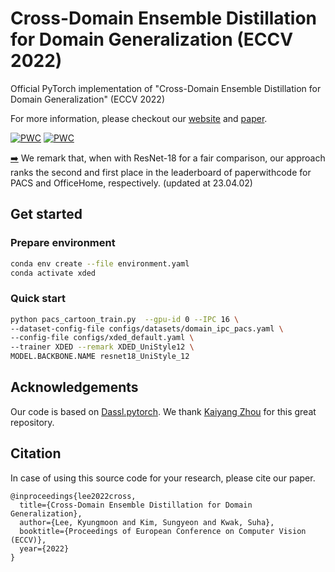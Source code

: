 # Cross-Domain Ensemble Distillation for Domain Generalization (ECCV 2022)

Official PyTorch implementation of "Cross-Domain Ensemble Distillation for Domain Generalization" (ECCV 2022)

For more information, please checkout our [website](https://github.com/leekyungmoon/XDED) and [paper](https://www.ecva.net/papers/eccv_2022/papers_ECCV/papers/136850001.pdf).

<!---
Code will be available as soon as possible.
--->

	
[![PWC](https://img.shields.io/endpoint.svg?url=https://paperswithcode.com/badge/cross-domain-ensemble-distillation-for-domain/domain-generalization-on-pacs-2)](https://paperswithcode.com/sota/domain-generalization-on-pacs-2?p=cross-domain-ensemble-distillation-for-domain)
[![PWC](https://img.shields.io/endpoint.svg?url=https://paperswithcode.com/badge/cross-domain-ensemble-distillation-for-domain/domain-generalization-on-office-home)](https://paperswithcode.com/sota/domain-generalization-on-office-home?p=cross-domain-ensemble-distillation-for-domain)

<a href="url" >:arrow_right:</a> We remark that, when with ResNet-18 for a fair comparison, our approach ranks the second and first place in the leaderboard of paperwithcode for PACS and OfficeHome, respectively. (updated at 23.04.02)

## Get started
### Prepare environment
```bash
conda env create --file environment.yaml
conda activate xded
```
### Quick start
```bash
python pacs_cartoon_train.py  --gpu-id 0 --IPC 16 \
--dataset-config-file configs/datasets/domain_ipc_pacs.yaml \
--config-file configs/xded_default.yaml \
--trainer XDED --remark XDED_UniStyle12 \
MODEL.BACKBONE.NAME resnet18_UniStyle_12
```

## Acknowledgements
Our code is based on [Dassl.pytorch](https://github.com/KaiyangZhou/Dassl.pytorch). We thank [Kaiyang Zhou](https://kaiyangzhou.github.io/) for this great repository.


## Citation
In case of using this source code for your research, please cite our paper.

```
@inproceedings{lee2022cross,
  title={Cross-Domain Ensemble Distillation for Domain Generalization},
  author={Lee, Kyungmoon and Kim, Sungyeon and Kwak, Suha},
  booktitle={Proceedings of European Conference on Computer Vision (ECCV)},
  year={2022}
}
```
